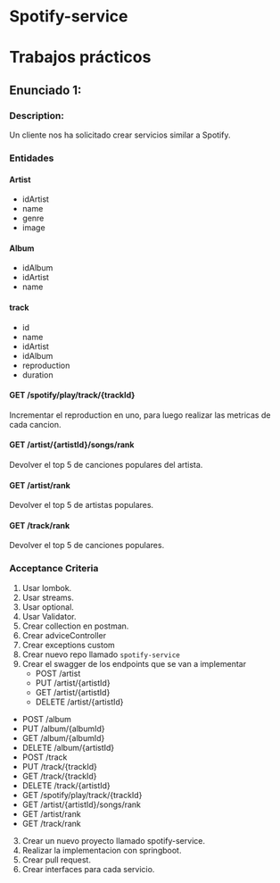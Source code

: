 # Spotify-service
# Trabajos prácticos

## Enunciado 1:


### Description:

Un cliente nos ha solicitado crear servicios similar a Spotify.



### Entidades

#### Artist
- idArtist
- name
- genre
- image

#### Album
- idAlbum
- idArtist
- name

#### track
-   id
-   name
-   idArtist
-   idAlbum
-   reproduction
-   duration


#### GET /spotify/play/track/{trackId}
Incrementar el reproduction en uno, para luego realizar las metricas de cada cancion.

#### GET /artist/{artistId}/songs/rank
Devolver el top 5 de canciones populares del artista.


#### GET /artist/rank
Devolver el top 5 de artistas populares.


#### GET /track/rank
Devolver el top 5 de canciones populares.





### Acceptance Criteria
1. Usar lombok.
2. Usar streams.
3. Usar optional.
4. Usar Validator.
6. Crear collection en postman.
7. Crear adviceController
8. Crear exceptions custom
9. Crear nuevo repo llamado `spotify-service`
10. Crear el swagger de los endpoints que se van a implementar
    - POST /artist
    - PUT /artist/{artistId}
    - GET /artist/{artistId}
    - DELETE /artist/{artistId}
- POST /album
- PUT /album/{albumId}
- GET /album/{albumId}
- DELETE /album/{artistId}
- POST /track
- PUT /track/{trackId}
- GET /track/{trackId}
- DELETE /track/{artistId}
- GET /spotify/play/track/{trackId}
- GET /artist/{artistId}/songs/rank
- GET /artist/rank
- GET /track/rank

3. Crear un nuevo proyecto llamado spotify-service.
4. Realizar la implementacion con springboot.
5. Crear pull request.
6. Crear interfaces para cada servicio.

